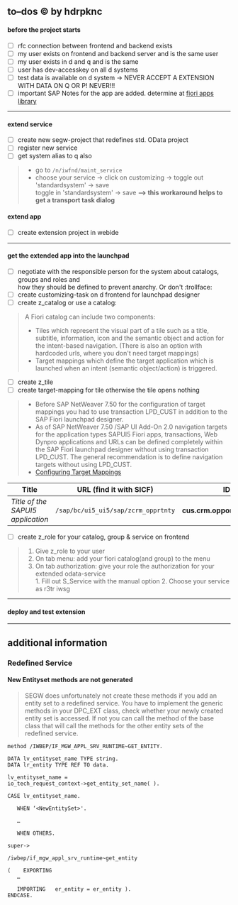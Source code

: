 
## to–dos :copyright: by hdrpknc
#### before the project starts
- [ ] rfc connection between frontend and backend exists
- [ ] my user exists on frontend and backend server and is the same user
- [ ] my user exists in d and q and is the same
- [ ] user has dev-accesskey on all d systems
- [ ] test data is available on d system -> NEVER ACCEPT A EXTENSION WITH DATA ON Q OR P! NEVER!!! 
- [ ] important SAP Notes for the app are added. determine at [fiori apps library](https://fioriappslibrary.hana.ondemand.com/sap/fix/externalViewer/#/home)
____________________________________
#### extend service
- [ ] create new segw-project that redefines std. OData project 
- [ ] register new service
- [ ] get system alias to q also
> * go to `/n/iwfnd/maint_service`
> * choose your service -> click on customizing -> toggle out 'standardsystem' -> save     
>   toggle in 'standardsystem' -> save **--> this workaround helps to get a transport task dialog**
#### extend app
- [ ] create extension project in webide
__________________________________
#### get the extended app into the launchpad
- [ ] negotiate with the responsible person for the system about catalogs, groups and roles and     
how they should be defined to prevent anarchy. Or don't  :trollface:
- [ ] create customizing-task on d frontend for launchpad designer    
- [ ] create z_catalog or use a catalog: 
> A Fiori catalog can include two components:
> * Tiles which represent the visual part of a tile such as a title, subtitle, information, icon and the semantic object and action for the intent-based navigation. (There is also an option with hardcoded urls, where you don't need target mappings)
> * Target mappings which define the target application which is launched when an intent (semantic object/action) is triggered.
- [ ] create z_tile
- [ ] create target-mapping for tile otherwise the tile opens nothing 
> * Before SAP NetWeaver 7.50 for the configuration of target mappings you had to use transaction LPD_CUST in addition to the SAP Fiori launchpad designer. 
> * As of SAP NetWeaver 7.50 /SAP UI Add-On 2.0 navigation targets for the application types SAPUI5 Fiori apps, transactions, Web Dynpro applications and URLs can be defined completely within the SAP Fiori launchpad designer without using transaction LPD_CUST. The general recommendation is to define navigation targets without using LPD_CUST.    
> * [Configuring Target Mappings](https://help.sap.com/viewer/a7b390faab1140c087b8926571e942b7/7.52.0/en-US/33daedef95454af68903ef1238aa0373.html)     

Title | URL (find it with SICF) | ID (in the Component.js)
--- | --- | ---
*Title of the SAPUI5 application* | `/sap/bc/ui5_ui5/sap/zcrm_opprtnty` | **cus.crm.opportunity.CRM_OPPRTNTYExtension**

- [ ] create z_role for your catalog, group & service on frontend
> 1. Give z_role to your user
> 2. On tab menu: add your fiori catalog(and group) to the menu
> 3. On tab authorization: give your role the authorization for your extended odata-service    
      1. Fill out S_Service with the manual option
      2. Choose your service as r3tr iwsg 
_____________________________________
#### deploy and test extension
_____________________________________

## additional information
### Redefined Service
#### New Entityset methods are not generated
> SEGW does unfortunately not create these methods if you add an entity set to a redefined service.
> You have to implement the generic methods in your DPC_EXT class, check whether your newly created entity set is accessed.
> If not you can call the method of the base class that will call the methods for the other entity sets of the redefined service.
```ABAP
method /IWBEP/IF_MGW_APPL_SRV_RUNTIME~GET_ENTITY.

DATA lv_entityset_name TYPE string. 
DATA lr_entity TYPE REF TO data.

lv_entityset_name = 
io_tech_request_context->get_entity_set_name( ).

CASE lv_entityset_name. 

   WHEN ‘<NewEntitySet>'. 

   …

   WHEN OTHERS.

super->

/iwbep/if_mgw_appl_srv_runtime~get_entity

(    EXPORTING
   …
   
   IMPORTING   er_entity = er_entity ).
ENDCASE.
```
